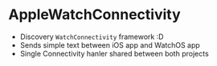 # AppleWatchConnectivity

- Discovery `WatchConnectivity` framework :D
- Sends simple text between iOS app and WatchOS app
- Single Connectivity hanler shared between both projects
